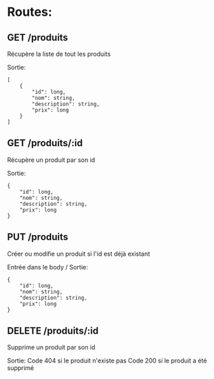 # Routes:

## GET /produits
Récupère la liste de tout les produits

Sortie:
```
[
    {
        "id": long,
        "nom": string,
        "description": string,
        "prix": long
    }
]
```


## GET /produits/:id
Récupère un produit par son id

Sortie:
```
{
    "id": long,
    "nom": string,
    "description": string,
    "prix": long
}
```

## PUT /produits
Créer ou modifie un produit si l'id est déjà existant

Entrée dans le body / Sortie:
```
{
    "id": long,
    "nom": string,
    "description": string,
    "prix": long
}
```


## DELETE /produits/:id
Supprime un produit par son id

Sortie:
Code 404 si le produit n'existe pas
Code 200 si le produit a été supprimé